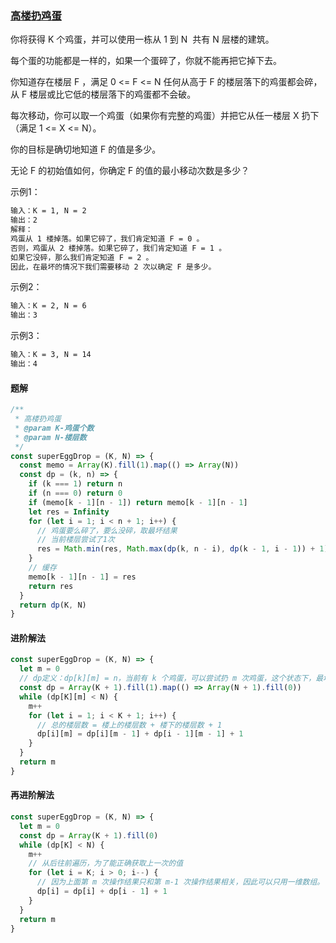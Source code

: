 ### [高楼扔鸡蛋](https://leetcode-cn.com/problems/super-egg-drop/)

你将获得 K 个鸡蛋，并可以使用一栋从 1 到 N  共有 N 层楼的建筑。

每个蛋的功能都是一样的，如果一个蛋碎了，你就不能再把它掉下去。

你知道存在楼层 F ，满足 0 <= F <= N 任何从高于 F 的楼层落下的鸡蛋都会碎，从 F 楼层或比它低的楼层落下的鸡蛋都不会破。

每次移动，你可以取一个鸡蛋（如果你有完整的鸡蛋）并把它从任一楼层 X 扔下（满足 1 <= X <= N）。

你的目标是确切地知道 F 的值是多少。

无论 F 的初始值如何，你确定 F 的值的最小移动次数是多少？


示例1：
```html
输入：K = 1, N = 2
输出：2
解释：
鸡蛋从 1 楼掉落。如果它碎了，我们肯定知道 F = 0 。
否则，鸡蛋从 2 楼掉落。如果它碎了，我们肯定知道 F = 1 。
如果它没碎，那么我们肯定知道 F = 2 。
因此，在最坏的情况下我们需要移动 2 次以确定 F 是多少。
```
示例2：
```html
输入：K = 2, N = 6
输出：3
```
示例3：
```html
输入：K = 3, N = 14
输出：4
```

#### 题解
```javascript
/**
 * 高楼扔鸡蛋
 * @param K-鸡蛋个数
 * @param N-楼层数
 */
const superEggDrop = (K, N) => {
  const memo = Array(K).fill(1).map(() => Array(N))
  const dp = (k, n) => {
    if (k === 1) return n
    if (n === 0) return 0
    if (memo[k - 1][n - 1]) return memo[k - 1][n - 1]
    let res = Infinity
    for (let i = 1; i < n + 1; i++) {
      // 鸡蛋要么碎了，要么没碎，取最坏结果
      // 当前楼层尝试了1次
      res = Math.min(res, Math.max(dp(k, n - i), dp(k - 1, i - 1)) + 1)
    }
    // 缓存
    memo[k - 1][n - 1] = res
    return res
  }
  return dp(K, N)
}
```

#### 进阶解法
```javascript
const superEggDrop = (K, N) => {
  let m = 0
  // dp定义：dp[k][m] = n，当前有 k 个鸡蛋，可以尝试扔 m 次鸡蛋，这个状态下，最坏情况下最多能确切测试一栋 n 层的楼
  const dp = Array(K + 1).fill(1).map(() => Array(N + 1).fill(0))
  while (dp[K][m] < N) {
    m++
    for (let i = 1; i < K + 1; i++) {
      // 总的楼层数 = 楼上的楼层数 + 楼下的楼层数 + 1
      dp[i][m] = dp[i][m - 1] + dp[i - 1][m - 1] + 1
    }
  }
  return m
}
```

#### 再进阶解法
```javascript
const superEggDrop = (K, N) => {
  let m = 0
  const dp = Array(K + 1).fill(0)
  while (dp[K] < N) {
    m++
    // 从后往前遍历，为了能正确获取上一次的值
    for (let i = K; i > 0; i--) {
      // 因为上面第 m 次操作结果只和第 m-1 次操作结果相关，因此可以只用一维数组。
      dp[i] = dp[i] + dp[i - 1] + 1
    }
  }
  return m
}
```
